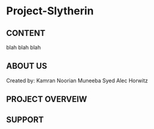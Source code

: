 # Project-Slytherin

CONTENT
-------
blah blah blah 

ABOUT US
--------
Created by:
Kamran Noorian
Muneeba Syed
Alec Horwitz

PROJECT OVERVEIW
----------------


SUPPORT
-------


